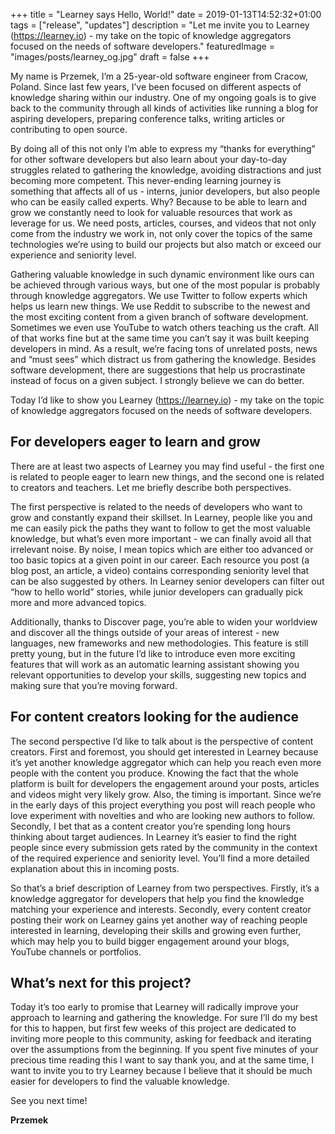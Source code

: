 +++
title = "Learney says Hello, World!"
date = 2019-01-13T14:52:32+01:00
tags = ["release", "updates"]
description = "Let me invite you to Learney (https://learney.io) - my take on the topic of knowledge aggregators focused on the needs of software developers."
featuredImage = "images/posts/learney_og.jpg"
draft = false
+++

My name is Przemek, I’m a 25-year-old software engineer from Cracow, Poland. Since last few years, I’ve been focused on different aspects of knowledge sharing within our industry. One of my ongoing goals is to give back to the community through all kinds of activities like running a blog for aspiring developers, preparing conference talks, writing articles or contributing to open source.

By doing all of this not only I’m able to express my “thanks for everything” for other software developers but also learn about your day-to-day struggles related to gathering the knowledge, avoiding distractions and just becoming more competent. This never-ending learning journey is something that affects all of us - interns, junior developers, but also people who can be easily called experts. Why? Because to be able to learn and grow we constantly need to look for valuable resources that work as leverage for us. We need posts, articles, courses, and videos that not only come from the industry we work in, not only cover the topics of the same technologies we’re using to build our projects but also match or exceed our experience and seniority level.

Gathering valuable knowledge in such dynamic environment like ours can be achieved through various ways, but one of the most popular is probably through knowledge aggregators. We use Twitter to follow experts which helps us learn new things. We use Reddit to subscribe to the newest and the most exciting content from a given branch of software development. Sometimes we even use YouTube to watch others teaching us the craft. All of that works fine but at the same time you can’t say it was built keeping developers in mind. As a result, we’re facing tons of unrelated posts, news and “must sees” which distract us from gathering the knowledge. Besides software development, there are suggestions that help us procrastinate instead of focus on a given subject. I strongly believe we can do better.

Today I’d like to show you Learney (https://learney.io) - my take on the topic of knowledge aggregators focused on the needs of software developers.

## For developers eager to learn and grow

There are at least two aspects of Learney you may find useful - the first one is related to people eager to learn new things, and the second one is related to creators and teachers. Let me briefly describe both perspectives.

The first perspective is related to the needs of developers who want to grow and constantly expand their skillset. In Learney, people like you and me can easily pick the paths they want to follow to get the most valuable knowledge, but what’s even more important - we can finally avoid all that irrelevant noise. By noise, I mean topics which are either too advanced or too basic topics at a given point in our career. Each resource you post (a blog post, an article, a video) contains corresponding seniority level that can be also suggested by others. In Learney senior developers can filter out “how to hello world” stories, while junior developers can gradually pick more and more advanced topics.

Additionally, thanks to Discover page, you’re able to widen your worldview and discover all the things outside of your areas of interest - new languages, new frameworks and new methodologies. This feature is still pretty young, but in the future I’d like to introduce even more exciting features that will work as an automatic learning assistant showing you relevant opportunities to develop your skills, suggesting new topics and making sure that you’re moving forward.

## For content creators looking for the audience

The second perspective I’d like to talk about is the perspective of content creators. First and foremost, you should get interested in Learney because it’s yet another knowledge aggregator which can help you reach even more people with the content you produce. Knowing the fact that the whole platform is built for developers the engagement around your posts, articles and videos might very likely grow. Also, the timing is important. Since we’re in the early days of this project everything you post will reach people who love experiment with novelties and who are looking new authors to follow. Secondly, I bet that as a content creator you’re spending long hours thinking about target audiences. In Learney it’s easier to find the right people since every submission gets rated by the community in the context of the required experience and seniority level. You’ll find a more detailed explanation about this in incoming posts.

So that’s a brief description of Learney from two perspectives. Firstly, it’s a knowledge aggregator for developers that help you find the knowledge matching your experience and interests. Secondly, every content creator posting their work on Learney gains yet another way of reaching people interested in learning, developing their skills and growing even further, which may help you to build bigger engagement around your blogs, YouTube channels or portfolios.

## What’s next for this project?

Today it’s too early to promise that Learney will radically improve your approach to learning and gathering the knowledge. For sure I’ll do my best for this to happen, but first few weeks of this project are dedicated to inviting more people to this community, asking for feedback and iterating over the assumptions from the beginning. If you spent five minutes of your precious time reading this I want to say thank you, and at the same time, I want to invite you to try Learney because I believe that it should be much easier for developers to find the valuable knowledge.

See you next time!

**Przemek**
